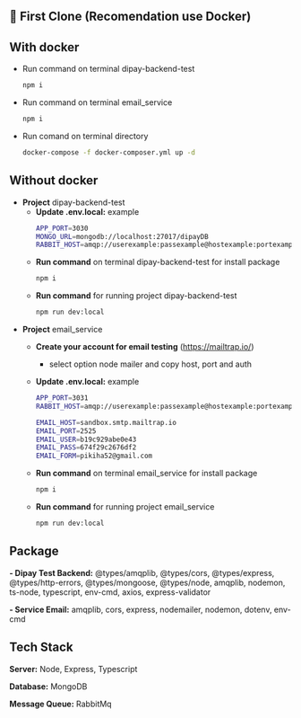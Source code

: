 
## 🚀 First Clone (Recomendation use Docker)

## With docker
  - Run command on terminal dipay-backend-test

    ```bash
    npm i 
    ```
  - Run command on terminal email_service

    ```bash
    npm i
    ```
  - Run comand on terminal directory 

    ```bash
    docker-compose -f docker-composer.yml up -d
    ```

## Without docker
- **Project** dipay-backend-test
  - **Update .env.local:** example 
    ```bash
    APP_PORT=3030
    MONGO_URL=mongodb://localhost:27017/dipayDB
    RABBIT_HOST=amqp://userexample:passexample@hostexample:portexample
    ```
  - **Run command** on terminal dipay-backend-test for install package
    ```bash
    npm i
    ```
  - **Run command** for running project dipay-backend-test
    ```bash
    npm run dev:local
    ```
- **Project** email_service
  - **Create your account for email testing** (https://mailtrap.io/)
    - select option node mailer and copy host, port and auth 

  - **Update .env.local:** example 
    ```bash
    APP_PORT=3031
    RABBIT_HOST=amqp://userexample:passexample@hostexample:portexample

    EMAIL_HOST=sandbox.smtp.mailtrap.io
    EMAIL_PORT=2525
    EMAIL_USER=b19c929abe0e43
    EMAIL_PASS=674f29c2676df2
    EMAIL_FORM=pikiha52@gmail.com
    ```
  - **Run command** on terminal email_service for install package
    ```bash
    npm i
    ```
  - **Run command** for running project email_service
    ```bash
    npm run dev:local
    ```

## Package 

**- Dipay Test Backend:** @types/amqplib, @types/cors, @types/express, @types/http-errors, @types/mongoose, @types/node, amqplib, nodemon, ts-node, typescript, env-cmd, axios, express-validator

**- Service Email:** amqplib, cors, express, nodemailer, nodemon, dotenv, env-cmd


## Tech Stack

**Server:** Node, Express, Typescript

**Database:** MongoDB

**Message Queue:** RabbitMq



